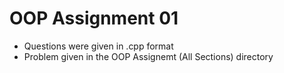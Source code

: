 # OOP Assignment 01
- Questions were given in .cpp format
- Problem given in the OOP Assignemt (All Sections) directory
